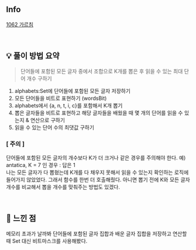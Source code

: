 ## Info

[1062 가르침](https://www.acmicpc.net/problem/1062)

<br>

## 💡 풀이 방법 요약

> 단어들에 포함된 모든 글자 중에서 조합으로 K개를 뽑은 후 읽을 수 있는 최대 단어 개수 구하기

1. alphabets:Set에 단어들에 포함된 모든 글자 저장하기
2. 모든 단어들을 비트로 표현하기 (wordsBit)
3. alphabets에서 {a, n, t, i, c}를 포함해서 K개 뽑기
4. 뽑은 글자들을 비트로 표현하고 해당 글자들을 배웠을 때 몇 개의 단어를 읽을 수 있는지 & 연산으로 구하기
5. 읽을 수 있는 단어 수의 최댓값 구하기

###  [ 주의 ]
단어들에 포함된 모든 글자의 개수보다 K가 더 크거나 같은 경우를 주의해야 한다.
예) antatica, K = 7 인 경우 : 답은 1
<br>나는 모든 글자가 다 뽑혔는데 K개를 다 채우지 못해서 읽을 수 있는지 확인하는 로직에 들어가지 않았었다. 그래서 함수를 한번 더 호출해줬다. 아니면 뽑기 전에 K와 모든 글자 개수를 비교해서 뽑을 개수를 맞춰주는 방법도 있겠다.

<br>

## 🙂 느낀 점
메모리 초과가 날까봐 단어들에 포함된 글자 집합과 배운 글자 집합을 저장하고 연산할 때 Set 대신 비트마스크를 사용해봤다.